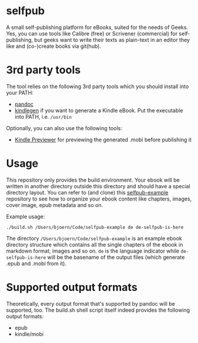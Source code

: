 selfpub
=======

A small self-publishing platform for eBooks, suited for the needs of Geeks. Yes, you can use tools like Calibre (free) or Scrivener (commercial) for self-publishing, but geeks want to write their texts as plain-text in an editor they like and (co-)create books via git(hub).

# 3rd party tools

The tool relies on the following 3rd party tools which you should install into your PATH:

 * [pandoc](http://johnmacfarlane.net/pandoc/)
 * [kindlegen](http://www.amazon.com/gp/feature.html?ie=UTF8&docId=1000765211) if you want to generate a Kindle eBook. Put the executable into PATH, i.e. ```/usr/bin```

Optionally, you can also use the following tools:

 * [Kindle Previewer](http://www.amazon.com/gp/feature.html/?docId=1000765261) for previewing the generated .mobi before publishing it

# Usage

This repository only provides the build environment. Your ebook will be written in another directory outside this directory and should have a special directory layout. You can refer to (and clone) this [selfpub-example](https://github.com/BjoernSchotte/selfpub-example) repository to see how to organize your ebook content like chapters, images, cover image, epub metadata and so on.

Example usage:

```
./build.sh /Users/bjoern/Code/selfpub-example de de-selfpub-is-here
```

The directory ```/Users/bjoern/Code/selfpub-example``` is an example ebook directory structure which contains all the single chapters of the ebook in markdown format, images and so on. ```de``` is the language indicator while ```de-selfpub-is-here``` will be the basename of the output files (which generate .epub and .mobi from it).

# Supported output formats

Theoretically, every output format that's supported by pandoc will be supported, too. The build.sh shell script itself indeed provides the following output formats:

 * epub
 * kindle/mobi

